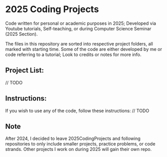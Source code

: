 # 2025 Coding Projects
Code written for personal or academic purposes in 2025; Developed via Youtube tutorials, Self-teaching, or during Computer Science Seminar (2025 Section). 

The files in this repository are sorted into respective project folders, all marked with starting time. Some of the code are either developed by me or code referring to a tutorial; Look to credits or notes for more info. 

## Project List:
// TODO 

## Instructions:
If you wish to use any of the code, follow these instructions:
// TODO 

## Note
After 2024, I decided to leave 2025CodingProjects and following repositories to only include smaller projects, practice problems, or code strands. Other projects I work on during 2025 will gain their own repo. 
